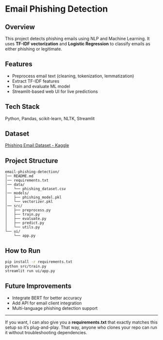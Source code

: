 

# Email Phishing Detection

## Overview

This project detects phishing emails using NLP and Machine Learning. It uses **TF-IDF vectorization** and **Logistic Regression** to classify emails as either phishing or legitimate.

## Features

* Preprocess email text (cleaning, tokenization, lemmatization)
* Extract TF-IDF features
* Train and evaluate ML model
* Streamlit-based web UI for live predictions

## Tech Stack

Python, Pandas, scikit-learn, NLTK, Streamlit

## Dataset

[Phishing Email Dataset - Kaggle](https://www.kaggle.com/datasets/naserabdullahalam/phishing-email-dataset?utm_source=chatgpt.com)

## Project Structure

```
email-phishing-detection/
│── README.md
│── requirements.txt
│── data/
│   └── phishing_dataset.csv
│── models/
│   ├── phishing_model.pkl
│   └── vectorizer.pkl
│── src/
│   ├── preprocess.py
│   ├── train.py
│   ├── evaluate.py
│   ├── predict.py
│   └── utils.py
└── ui/
    └── app.py
```

## How to Run

```bash
pip install -r requirements.txt
python src/train.py
streamlit run ui/app.py
```

## Future Improvements

* Integrate BERT for better accuracy
* Add API for email client integration
* Multi-language phishing detection support

---

If you want, I can also give you a **requirements.txt** that exactly matches this setup so it’s plug-and-play. That way, anyone who clones your repo can run it without troubleshooting dependencies.




